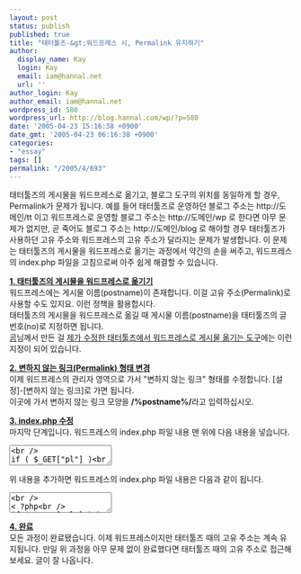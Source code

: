 ```yaml
---
layout: post
status: publish
published: true
title: "태터툴즈-&gt;워드프레스 시, Permalink 유지하기"
author:
  display_name: Kay
  login: Kay
  email: iam@hannal.net
  url: ''
author_login: Kay
author_email: iam@hannal.net
wordpress_id: 580
wordpress_url: http://blog.hannal.com/wp/?p=580
date: '2005-04-23 15:16:38 +0900'
date_gmt: '2005-04-23 06:16:38 +0900'
categories:
- "essay"
tags: []
permalink: "/2005/4/693"
---
```

<p>태터툴즈의 게시물을 워드프레스로 옮기고, 블로그 도구의 위치를 동일하게 할 경우, Permalink가 문제가 됩니다. 예를 들어 태터툴즈로 운영하던 블로그 주소는 http://도메인/tt 이고 워드프레스로 운영할 블로그 주소는 http://도메인/wp 로 한다면 아무 문제가 없지만, 곧 죽어도 블로그 주소는 http://도메인/blog 로 해야할 경우 태터툴즈가 사용하던 고유 주소와 워드프레스의 고유 주소가 달라지는 문제가 발생합니다. 이 문제는 태터툴즈의 게시물을 워드프레스로 옮기는 과정에서 약간의 손을 써주고, 워드프레스의 index.php 파일을 고침으로써 아주 쉽게 해결할 수 있습니다.</p>
<p><u><b>1. 태터툴즈의 게시물을 워드프레스로 옮기기</b></u><br />
워드프레스에는 게시물 이름(postname)이 존재합니다. 이걸 고유 주소(Permalink)로 사용할 수도 있지요. 이런 정책을 활용합시다.<br />
태터툴즈의 게시물을 워드프레스로 옮길 때 게시물 이름(postname)을 태터툴즈의 글 번호(no)로 지정하면 됩니다.<br />
<a href="http://heygom.com/blog/?p=244">곰</a>님께서 만든 걸 <a href="http://blog.hannal.com/index.php?pl=692">제가 수정한 태터툴즈에서 워드프레스로 게시물 옮기는 도구</a>에는 이런 지정이 되어 있습니다.</p>
<p><u><b>2. 변하지 않는 링크(Permalink) 형태 변경</b></u><br />
이제 워드프레스의 관리자 영역으로 가서 "변하지 않는 링크" 형태를 수정합니다. [설정]-[변하지 않는 링크]로 가면 됩니다.<br />
이곳에 가서 변하지 않는 링크 모양을 <b>/%postname%/</b>라고 입력하십시오.</p>
<p><u><b>3. index.php 수정</b></u><br />
마지막 단계입니다. 워드프레스의 index.php 파일 내용 맨 위에 다음 내용을 넣습니다.</p>
<p><textarea language="php" name="code"><br />
if ( $_GET["pl"] )<br />
	Header("Location: {$_GET["pl"]}/");<br />
</textarea></p>
<p>위 내용을 추가하면 워드프레스의 index.php 파일 내용은 다음과 같이 됩니다.</p>
<p><textarea language="php" name="code"><br />
< ?php<br />
if ( $_GET["pl"] )<br />
	Header("Location: {$_GET["pl"]}/");</p>
<p>/* Short and sweet */<br />
define("WP_USE_THEMES", true);<br />
require("./wp-blog-header.php");<br />
?><br />
</textarea></p>
<p><u><b>4. 완료</b></u><br />
모든 과정이 완료됐습니다. 이제 워드프레스이지만 태터툴즈 때의 고유 주소는 계속 유지됩니다. 만일 위 과정을 아무 문제 없이 완료했다면 태터툴즈 때의 고유 주소로 접근해보세요. 글이 잘 나옵니다.</p>
